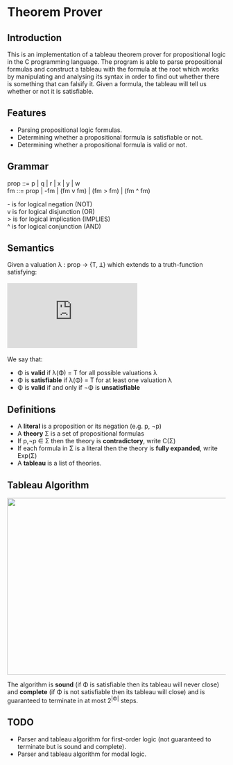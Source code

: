 # Theorem Prover

## Introduction
This is an implementation of a tableau theorem prover for propositional logic in the C programming language.
The program is able to parse propositional formulas and construct a tableau with the formula at the root which works by manipulating and
analysing its syntax in order to find out whether there is something that can falsify it. Given a formula, the tableau will tell us whether 
or not it is satisfiable.

## Features
* Parsing propositional logic formulas.
* Determining whether a propositional formula is satisfiable or not.
* Determining whether a propositional formula is valid or not.

## Grammar
prop ::= p | q | r | x | y | w <br />
fm ::= prop | -fm | (fm v fm) | (fm > fm) | (fm ^ fm)

\- is for logical negation (NOT) <br />
v is for logical disjunction (OR) <br />
\> is for logical implication (IMPLIES) <br />
\^ is for logical conjunction (AND)

## Semantics
Given a valuation λ : prop → {T, ꓕ} which extends to a truth-function satisfying:
<br /> <br />
![](https://latex.codecogs.com/png.latex?%5Cinline%20%5Cdpi%7B80%7D%20%5CLARGE%20%5C%5C%20%5Cindent%20%5C%2C%5C%2C%5C%2C%5C%2C%5C%2C%5C%2C%5C%2C%5C%2C%5C%2C%5C%2C%20%5Clambda%20%5Cleft%20%28%20%5Cneg%20%5Cphi%20%5Cright%20%29%20%3D%20%5Ctop%20%5Ciff%20%5Clambda%20%5Cleft%20%28%20%5Cphi%20%5Cright%20%29%20%3D%20%5Cbot%20%5C%5C%20%5Cindent%20%5C%2C%5C%2C%5C%2C%20%5Clambda%20%5Cleft%20%28%20%5Cphi%20%5Cwedge%20%5Cpsi%20%5Cright%20%29%20%3D%20%5Ctop%20%5Ciff%20%5Clambda%20%5Cleft%20%28%20%5Cphi%20%5Cright%20%29%20%3D%20%5Clambda%20%5Cleft%20%28%20%5Cpsi%20%5Cright%20%29%20%3D%20%5Ctop%20%5C%5C%20%5Cindent%20%5C%2C%5C%2C%5C%2C%20%5Clambda%20%5Cleft%20%28%20%5Cphi%20%5Cvee%20%5Cpsi%20%5Cright%20%29%20%3D%20%5Ctop%20%5Ciff%20%5Clambda%20%5Cleft%20%28%20%5Cphi%20%5Cright%20%29%20%3D%20%5Ctop%20%5C%2C%20or%20%5C%2C%20%5Clambda%20%5Cleft%20%28%20%5Cpsi%20%5Cright%20%29%20%3D%20%5Ctop%20%5C%5C%20%5Cindent%20%5Clambda%20%5Cleft%20%28%20%5Cphi%20%5Crightarrow%20%5Cpsi%20%5Cright%20%29%20%3D%20%5Ctop%20%5Ciff%20%5Clambda%20%5Cleft%20%28%20%5Cphi%20%5Cright%20%29%20%3D%20%5Cbot%20%5C%2C%20or%20%5C%2C%20%5Clambda%20%5Cleft%20%28%20%5Cpsi%20%5Cright%20%29%20%3D%20%5Ctop)
<br /> <br />
We say that:
* Φ is **valid** if λ(Φ) = T for all possible valuations λ
* Φ is **satisfiable** if λ(Φ) = T for at least one valuation λ
* Φ is **valid** if and only if ¬Φ is **unsatisfiable**

## Definitions
* A **literal** is a proposition or its negation (e.g. p, ¬p)
* A **theory** Σ is a set of propositional formulas
* If p,¬p ∈ Σ then the theory is **contradictory**, write C(Σ)
* If each formula in Σ is a literal then the theory is **fully expanded**, write Exp(Σ)
* A **tableau** is a list of theories.

## Tableau Algorithm
<img src="https://user-images.githubusercontent.com/37254625/119204512-7e79d200-ba8d-11eb-8bff-bae01f29578d.png" width="600" height="407">

The algorithm is **sound** (if Φ is satisfiable then its tableau will never close) and **complete** (if Φ is not satisfiable then its tableau will close) 
and is guaranteed to terminate in at most 2<sup>|Φ|</sup> steps.

## TODO
* Parser and tableau algorithm for first-order logic (not guaranteed to terminate but is sound and complete).
* Parser and tableau algorithm for modal logic.

